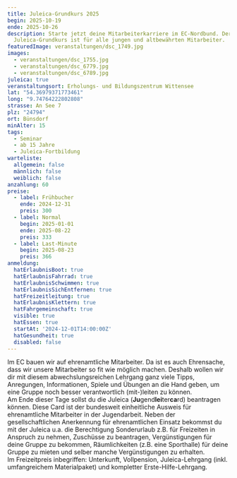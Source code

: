 ```yaml
---
title: Juleica-Grundkurs 2025
begin: 2025-10-19
ende: 2025-10-26
description: Starte jetzt deine Mitarbeiterkarriere im EC-Nordbund. Der
  Juleica-Grundkurs ist für alle jungen und altbewährten Mitarbeiter.
featuredImage: veranstaltungen/dsc_1749.jpg
images:
  - veranstaltungen/dsc_1755.jpg
  - veranstaltungen/dsc_6779.jpg
  - veranstaltungen/dsc_6789.jpg
juleica: true
veranstaltungsort: Erholungs- und Bildungszentrum Wittensee
lat: "54.36979371773461"
long: "9.74764222802808"
strasse: An See 7
plz: "24794"
ort: Bünsdorf
minAlter: 15
tags:
  - Seminar
  - ab 15 Jahre
  - Juleica-Fortbildung
warteliste:
  allgemein: false
  männlich: false
  weiblich: false
anzahlung: 60
preise:
  - label: Frühbucher
    ende: 2024-12-31
    preis: 300
  - label: Normal
    begin: 2025-01-01
    ende: 2025-08-22
    preis: 333
  - label: Last-Minute
    begin: 2025-08-23
    preis: 366
anmeldung:
  hatErlaubnisBoot: true
  hatErlaubnisFahrrad: true
  hatErlaubnisSchwimmen: true
  hatErlaubnisSichEntfernen: true
  hatFreizeitleitung: true
  hatErlaubnisKlettern: true
  hatFahrgemeinschaft: true
  visible: true
  hatEssen: true
  startAt: '2024-12-01T14:00:00Z'
  hatGesundheit: true
  disabled: false
---
```

Im EC bauen wir auf ehrenamtliche Mitarbeiter. Da ist es auch Ehrensache, dass wir unsere Mitarbeiter so fit wie möglich machen. Deshalb wollen wir dir mit diesem abwechslungsreichen Lehrgang ganz viele Tipps, Anregungen, Informationen, Spiele und Übungen an die Hand geben, um eine Gruppe noch besser verantwortlich (mit-)leiten zu können.\
Am Ende dieser Tage sollst du die Juleica (**Ju**gend**lei**ter**ca**rd) beantragen können. Diese Card ist der bundesweit einheitliche Ausweis für ehrenamtliche Mitarbeiter in der Jugendarbeit. Neben der gesellschaftlichen Anerkennung für ehrenamtlichen Einsatz bekommst du mit der Juleica u.a. die Berechtigung Sonderurlaub z.B. für Freizeiten in Anspruch zu nehmen, Zuschüsse zu beantragen, Vergünstigungen für deine Gruppe zu bekommen, Räumlichkeiten (z.B. eine Sporthalle) für deine Gruppe zu mieten und selber manche Vergünstigungen zu erhalten.\
Im Freizeitpreis inbegriffen: Unterkunft, Vollpension, Juleica-Lehrgang (inkl. umfangreichem Materialpaket) und kompletter Erste-Hilfe-Lehrgang.

